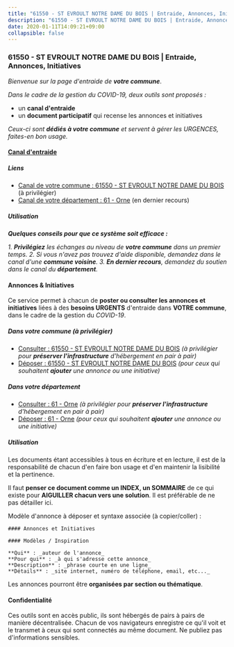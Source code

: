 ```yaml
---
title: "61550 - ST EVROULT NOTRE DAME DU BOIS | Entraide, Annonces, Initiatives"
description: "61550 - ST EVROULT NOTRE DAME DU BOIS | Entraide, Annonces, Initiatives"
date: 2020-01-11T14:09:21+09:00
collapsible: false
---
```


### 61550 - ST EVROULT NOTRE DAME DU BOIS | Entraide, Annonces, Initiatives

_Bienvenue sur la page d'entraide de **votre commune**_.

_Dans le cadre de la gestion du COVID-19, deux outils sont proposés :_

- un **canal d'entraide**
- un **document participatif** qui recense les annonces et initiatives

_Ceux-ci sont **dédiés à votre commune** et servent à gérer les URGENCES, faites-en bon usage._

#### [Canal d'entraide](https://entraide.stopcoronavirus.tech/#/channel/61550_st-evroult-notre-dame-du-bois)

##### Liens

- [Canal de votre commune : 61550 	- ST EVROULT NOTRE DAME DU BOIS](https://entraide.stopcoronavirus.tech/#/channel/61550_st-evroult-notre-dame-du-bois) (à privilégier)
- [Canal de votre département : 61 	- Orne](https://entraide.stopcoronavirus.tech/#/channel/61_orne) (en dernier recours)

##### Utilisation

_**Quelques conseils pour que ce système soit efficace :**_

_1. **Privilégiez** les échanges au niveau de **votre commune** dans un premier temps._
_2. Si vous n'avez pas trouvez d'aide disponible, demandez dans le canal d'une **commune voisine**._
_3. **En dernier recours**, demandez du soutien dans le canal du **département**._

#### Annonces & Initiatives


Ce service permet à chacun de **poster ou consulter les annonces et initiatives** liées à des **besoins
URGENTS** d'entraide dans **VOTRE commune**, dans le cadre de la gestion du _COVID-19_.

##### Dans votre commune (à privilégier)

- [Consulter : 61550 	- ST EVROULT NOTRE DAME DU BOIS](https://docs.stopcoronavirus.tech/#/r/markdown/61550_st-evroult-notre-dame-du-bois/4XTTMCBMC28GTgrDjvPeyPXZr7cgtzDMCXXY2gub5wJcJngWR) _(à privilégier pour **préserver l'infrastructure** d'hébergement en pair à pair)_
- [Déposer : 61550 	- ST EVROULT NOTRE DAME DU BOIS](https://docs.stopcoronavirus.tech/#/w/markdown/61550_st-evroult-notre-dame-du-bois/4XTTMCBMC28GTgrDjvPeyPXZr7cgtzDMCXXY2gub5wJcJngWR-K3TgU9BXmCmaD1kQg2wxR79F9u5gdiymuPwPMT8bUZPPN6KAcV7F7TDAS9g1CrFoXWU5U6CjiuqkXAAH6QwiRSGTnPenace5xiJTG7FRx1BXeQQm4Cce8fXPSRJKFXxdUteb1X8H) _(pour ceux qui souhaitent **ajouter** une annonce ou une initiative)_

##### Dans votre département

- [Consulter : 61 	- Orne](https://docs.stopcoronavirus.tech/#/r/markdown/61_orne/4XTTM7JxGK6NxaKY6Y8dKGfHmSManyy6z5d78TaTcUn3zJjy6) _(à privilégier pour **préserver l'infrastructure** d'hébergement en pair à pair)_
- [Déposer : 61 	- Orne](https://docs.stopcoronavirus.tech/#/w/markdown/61_orne/4XTTM7JxGK6NxaKY6Y8dKGfHmSManyy6z5d78TaTcUn3zJjy6-K3TgUN9f9h2Fmk7w15QXNPtmJYWWDYEB4sLb6BW46ErzRh2NG4TmnnXd3GJfJ3dVSNBE8WudjKbLAy4CD2mQTtYeoUAUzvKztzGsCxcQ4ezpe7WGMgkNubsBkL3vV47Zushr5DqN) _(pour ceux qui souhaitent **ajouter** une annonce ou une initiative)_


##### Utilisation

Les documents étant accessibles à tous en écriture et en lecture, il est de la
responsabilité de chacun d'en faire bon usage et d'en maintenir la lisibilité
et la pertinence.

Il faut **penser ce document comme un INDEX, un SOMMAIRE** de ce qui existe
pour **AIGUILLER chacun vers une solution**. Il est préférable de ne pas détailler ici.

Modèle d'annonce à déposer et syntaxe associée (à copier/coller) :

    #### Annonces et Initiatives

    #### Modèles / Inspiration

    **Qui** : _auteur de l'annonce_
    **Pour qui** : _à qui s'adresse cette annonce_
    **Description** : _phrase courte en une ligne_
    **Détails** : _site internet, numéro de téléphone, email, etc..._


Les annonces pourront être **organisées par section ou thématique**.

#### Confidentialité

Ces outils sont en accès public, ils sont hébergés de pairs à pairs de manière décentralisée.
Chacun de vos navigateurs enregistre ce qu'il voit et le transmet à ceux qui sont connectés au même document.
Ne publiez pas d'informations sensibles.
